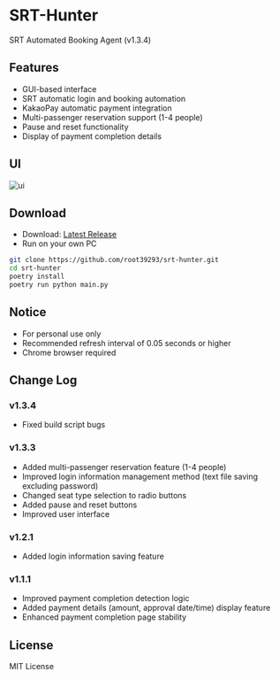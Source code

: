 # SRT-Hunter
SRT Automated Booking Agent (v1.3.4)
## Features
- GUI-based interface
- SRT automatic login and booking automation
- KakaoPay automatic payment integration
- Multi-passenger reservation support (1-4 people)
- Pause and reset functionality
- Display of payment completion details
## UI
![ui](https://github.com/user-attachments/assets/30db9ec0-493e-4cc2-852b-4ec1fe2ff06a)
## Download
- Download: [Latest Release](https://github.com/root39293/srt-hunter/releases/latest)
- Run on your own PC
~~~bash
git clone https://github.com/root39293/srt-hunter.git
cd srt-hunter
poetry install
poetry run python main.py
~~~
## Notice
- For personal use only
- Recommended refresh interval of 0.05 seconds or higher
- Chrome browser required
## Change Log
### v1.3.4
- Fixed build script bugs
### v1.3.3
- Added multi-passenger reservation feature (1-4 people)
- Improved login information management method (text file saving excluding password)
- Changed seat type selection to radio buttons
- Added pause and reset buttons
- Improved user interface
### v1.2.1
- Added login information saving feature
### v1.1.1
- Improved payment completion detection logic
- Added payment details (amount, approval date/time) display feature
- Enhanced payment completion page stability
## License
MIT License

